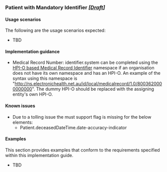 ### Patient with Mandatory Identifier *[[Draft](http://hl7.org/fhir/stu3/valueset-publication-status.html)]*

#### Usage scenarios
The following are the usage scenarios expected:

* TBD

#### Implementation guidance
* Medical Record Number: identifier.system can be completed using the [HPI-O based Medical Record Identifier](http://ns.electronichealth.net.au/id/local/provider/1.0) namespace if an organisation does not have its own namespace and has an HPI-O. An example of the syntax using this namespace is "http://ns.electronichealth.net.au/id/local/medicalrecord/1.0/8003620000000000". The dummy HPI-O should be replaced with the assigning entity's own HPI-O.


#### Known issues
* Due to a tolling issue the must support flag is missing for the below elements:
    * Patient.deceasedDateTime.date-accuracy-indicator



#### Examples
This section provides examples that conform to the requirements specified within this implementation guide.
* TBD